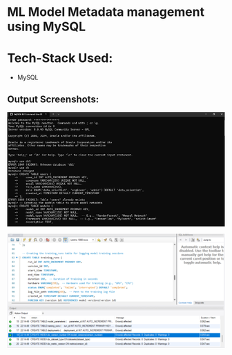 # ML Model Metadata management using MySQL
# Tech-Stack Used:
- MySQL
## Output Screenshots:

![ScreenShot of output of code](Screenshot-sql-output.png)

![ScreenShot of output of code](Screenshot-sql2-output.png)
